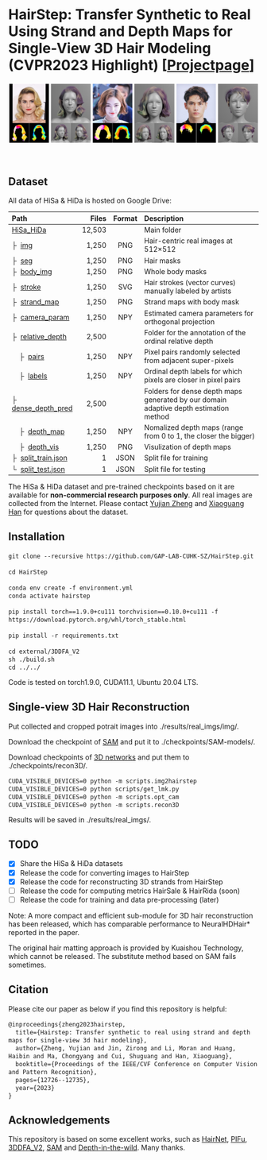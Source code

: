 # HairStep: Transfer Synthetic to Real Using Strand and Depth Maps for Single-View 3D Hair Modeling (CVPR2023 Highlight) [<a href="https://paulyzheng.github.io/research/hairstep/" target="__blank">Projectpage</a>]

<p align="center"><img src="docs/teaser.jpg"/></p></br>

## Dataset
All data of HiSa & HiDa is hosted on Google Drive:

| Path | Files | Format | Description
| :--- | ----: | :----: | :----------
| [HiSa_HiDa](https://drive.google.com/open?id=16_wS405x3sTCbIo2rPXr9q6Y_kuS6tk-) | 12,503 | | Main folder
| &boxvr;&nbsp; [img](https://drive.google.com/open?id=1kXgdqZIfUwJ-dtwbqxiLgGOxDORrDoUa) | 1,250 | PNG | Hair-centric real images at 512&times;512
| &boxvr;&nbsp; [seg](https://drive.google.com/open?id=1EH0TGU443m-BDH_6_8rQfOaAR6iNTWau) | 1,250 | PNG | Hair masks
| &boxvr;&nbsp; [body_img](https://drive.google.com/open?id=1-2Fjos3OSTcxefalX6N56Yl61x1XSqRv) | 1,250 | PNG | Whole body masks
| &boxvr;&nbsp; [stroke](https://drive.google.com/open?id=1E56OPQZ2lpF2E5VovLOa_oDxHG2cglWd) | 1,250 | SVG | Hair strokes (vector curves) manually labeled by artists
| &boxvr;&nbsp; [strand_map](https://drive.google.com/open?id=1E6T8w8jsMHXBMEHohDMNUsvKd8D9JgTL) | 1,250 | PNG | Strand maps with body mask
| &boxvr;&nbsp; [camera_param](https://drive.google.com/open?id=16V4drMAO01tAehfKe827Y2xANpr-hDXd) | 1,250 | NPY | Estimated camera parameters for orthogonal projection
| &boxvr;&nbsp; [relative_depth](https://drive.google.com/open?id=1kTwVVGuRvgElHJDTCYQ6kpVsLbGdamRZ) | 2,500 |  | Folder for the annotation of the ordinal relative depth
| &nbsp;&nbsp;&nbsp;&nbsp;&boxvr;&nbsp; [pairs](https://drive.google.com/open?id=1EQoS11JavkaIB30tVbnD7blg1WdOaWYo) | 1,250 | NPY | Pixel pairs randomly selected from adjacent super-pixels
| &nbsp;&nbsp;&nbsp;&nbsp;&boxvr;&nbsp; [labels](https://drive.google.com/open?id=1DJp8bB6m34UTkz1YPnvH2NDqHx1z832c) | 1,250 | NPY | Ordinal depth labels for which pixels are closer in pixel pairs
| &boxvr;&nbsp; [dense_depth_pred](https://drive.google.com/open?id=16SmAFmH-XKSWTiDB8-1Y-jYQ6E_twsOU) | 2,500 |  | Folders for dense depth maps generated by our domain adaptive depth estimation method
| &nbsp;&nbsp;&nbsp;&nbsp;&boxvr;&nbsp; [depth_map](https://drive.google.com/open?id=1kaMguubZcvc4kpigijvD2KkMOY4seldr) | 1,250 | NPY | Nomalized depth maps (range from 0 to 1, the closer the bigger)
| &nbsp;&nbsp;&nbsp;&nbsp;&boxvr;&nbsp; [depth_vis](https://drive.google.com/open?id=1k_9rYcCRthnq5NmynqHYtmHdUJbJNAQG) | 1,250 | PNG | Visulization of depth maps
| &boxvr;&nbsp; [split_train.json](https://drive.google.com/open?id=1-9cZxp1KsJu9PUZpc4It6reihWxRrdV6) | 1 | JSON | Split file for training
| &boxur;&nbsp; [split_test.json](https://drive.google.com/open?id=1-EVSNXbfXhaiAxGSDq1tmaNz_pdqaFdm) | 1 | JSON | Split file for testing

The HiSa & HiDa dataset and pre-trained checkpoints based on it are available for **non-commercial research purposes only**. All real images are collected from the Internet. Please contact [Yujian Zheng](https://paulyzheng.github.io/about/) and [Xiaoguang Han](https://gaplab.cuhk.edu.cn/) for questions about the dataset.

## Installation
  ```
git clone --recursive https://github.com/GAP-LAB-CUHK-SZ/HairStep.git

cd HairStep

conda env create -f environment.yml
conda activate hairstep

pip install torch==1.9.0+cu111 torchvision==0.10.0+cu111 -f https://download.pytorch.org/whl/torch_stable.html

pip install -r requirements.txt

cd external/3DDFA_V2
sh ./build.sh
cd ../../
  ```
Code is tested on torch1.9.0, CUDA11.1, Ubuntu 20.04 LTS.

## Single-view 3D Hair Reconstruction
Put collected and cropped potrait images into ./results/real_imgs/img/. 

Download the checkpoint of [SAM](https://dl.fbaipublicfiles.com/segment_anything/sam_vit_h_4b8939.pth) and put it to ./checkpoints/SAM-models/. 

Download checkpoints of [3D networks](https://drive.google.com/file/d/1-akuukaYYtJDta24AAqVdgUOGte4EmQf/view?usp=drive_link) and put them to ./checkpoints/recon3D/.
  ```
  CUDA_VISIBLE_DEVICES=0 python -m scripts.img2hairstep
  CUDA_VISIBLE_DEVICES=0 python scripts/get_lmk.py
  CUDA_VISIBLE_DEVICES=0 python -m scripts.opt_cam
  CUDA_VISIBLE_DEVICES=0 python -m scripts.recon3D
  ```
Results will be saved in ./results/real_imgs/.

## TODO
- [x] Share the HiSa & HiDa datasets
- [x] Release the code for converting images to HairStep
- [x] Release the code for reconstructing 3D strands from HairStep
- [ ] Release the code for computing metrics HairSale & HairRida (soon)
- [ ] Release the code for training and data pre-processing (later)

Note: A more compact and efficient sub-module for 3D hair reconstruction has been released, which has comparable performance to NeuralHDHair* reported in the paper.

The original hair matting approach is provided by Kuaishou Technology, which cannot be released. The substitute method based on SAM fails sometimes.

## Citation
Please cite our paper as below if you find this repository is helpful:
```
@inproceedings{zheng2023hairstep,
  title={Hairstep: Transfer synthetic to real using strand and depth maps for single-view 3d hair modeling},
  author={Zheng, Yujian and Jin, Zirong and Li, Moran and Huang, Haibin and Ma, Chongyang and Cui, Shuguang and Han, Xiaoguang},
  booktitle={Proceedings of the IEEE/CVF Conference on Computer Vision and Pattern Recognition},
  pages={12726--12735},
  year={2023}
}
```

## Acknowledgements
This repository is based on some excellent works, such as [HairNet](https://github.com/papagina/HairNet_DataSetGeneration), [PIFu](https://github.com/shunsukesaito/PIFu), [3DDFA_V2](https://github.com/cleardusk/3DDFA_V2), [SAM](https://github.com/facebookresearch/segment-anything) and [Depth-in-the-wild](https://github.com/yifjiang/relative-depth-using-pytorch). Many thanks.